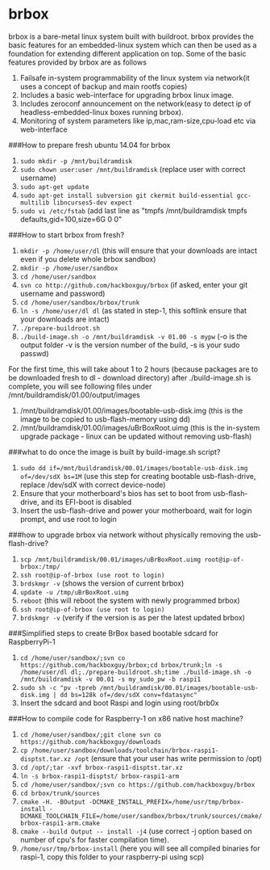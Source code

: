 # brbox
brbox is a bare-metal linux system built with buildroot. brbox provides the basic features for an embedded-linux system which can then be used as a foundation for extending different application on top. Some of the basic features provided by brbox are as follows
  1. Failsafe in-system programmability of the linux system via network(it uses a concept of backup and main rootfs copies)
  2. Includes a basic web-interface for upgrading brbox linux image.
  3. Includes zeroconf announcement on the network(easy to detect ip of headless-embedded-linux boxes running brbox).
  4. Monitoring of system parameters like ip,mac,ram-size,cpu-load etc via web-interface
 

###How to prepare fresh ubuntu 14.04 for brbox
1. ```sudo mkdir -p /mnt/buildramdisk```
2. ```sudo chown user:user /mnt/buildramdisk``` (replace user with correct username)
3. ```sudo apt-get update```
4. ```sudo apt-get install subversion git ckermit build-essential gcc-multilib libncurses5-dev expect```
5. ```sudo vi /etc/fstab``` (add last line as "tmpfs   /mnt/buildramdisk    tmpfs   defaults,gid=100,size=6G 0 0"

###How to start brbox from fresh?
1. ```mkdir -p /home/user/dl``` (this will ensure that your downloads are intact even if you delete whole brbox sandbox)
2. ```mkdir -p /home/user/sandbox```
3. ```cd /home/user/sandbox```
4. ```svn co http://github.com/hackboxguy/brbox```      (if asked, enter your git username and password)
5. ```cd /home/user/sandbox/brbox/trunk```
6. ```ln -s /home/user/dl dl```   (as stated in step-1, this softlink ensure that your downloads are intact)
7. ```./prepare-buildroot.sh```
8. ```./build-image.sh -o /mnt/buildramdisk -v 01.00 -s mypw```    (-o is the output folder -v is the version number of the build, -s is your sudo passwd)

For the first time, this will take about 1 to 2 hours (because packages are to be downloaded fresh to dl - download directory)
after ./build-image.sh is complete, you will see following files under /mnt/buildramdisk/01.00/output/images
  1. /mnt/buildramdisk/01.00/images/bootable-usb-disk.img (this is the image to be copied to usb-flash-memory using dd)
  2. /mnt/buildramdisk/01.00/images/uBrBoxRoot.uimg   (this is the in-system upgrade package - linux can be updated without removing usb-flash)

###what to do once the image is built by build-image.sh script?
1. ```sudo dd if=/mnt/buildramdisk/00.01/images/bootable-usb-disk.img of=/dev/sdX bs=1M``` (use this step for creating bootable usb-flash-drive, replace /dev/sdX with correct device-node)
2. Ensure that your motherboard's bios has set to boot from usb-flash-drive, and its EFI-boot is disabled
3. Insert the usb-flash-drive and power your motherboard, wait for login prompt, and use root to login

###how to upgrade brbox via network without physically removing the usb-flash-drive?
1. ```scp /mnt/buildramdisk/00.01/images/uBrBoxRoot.uimg root@ip-of-brbox:/tmp/```
2. ```ssh root@ip-of-brbox (use root to login)```
3. ```brdskmgr -v``` (shows the version of current brbox)
4. ```update -u /tmp/uBrBoxRoot.uimg```
5. ```reboot``` (this will reboot the system with newly programmed brbox)
6. ```ssh root@ip-of-brbox (use root to login)```
7. ```brdskmgr -v``` (verify if the version is as per the latest updated brbox)

###Simplified steps to create BrBox based bootable sdcard for RaspberryPi-1 
1. ```cd /home/user/sandbox/;svn co https://github.com/hackboxguy/brbox;cd brbox/trunk;ln -s /home/user/dl dl;./prepare-buildroot.sh;time ./build-image.sh -o /mnt/buildramdisk -v 00.01 -s my_sudo_pw -b raspi1```
2. ```sudo sh -c "pv -tpreb /mnt/buildramdisk/00.01/images/bootable-usb-disk.img | dd bs=128k of=/dev/sdX conv=fdatasync"```
3. Insert the sdcard and boot Raspi and login using root/brb0x

###How to compile code for Raspberry-1 on x86 native host machine?
1. ```cd /home/user/sandbox/;git clone svn co https://github.com/hackboxguy/downloads```
2. ```cp /home/user/sandbox/downloads/toolchain/brbox-raspi1-disptst.tar.xz /opt``` (ensure that your user has write permission to /opt)
3. ```cd /opt/;tar -xvf brbox-raspi1-disptst.tar.xz```
4. ```ln -s brbox-raspi1-disptst/ brbox-raspi1-arm```
5. ```cd /home/user/sandbox/;svn co https://github.com/hackboxguy/brbox```
6. ```cd brbox/trunk/sources```
7. ```cmake -H. -BOutput -DCMAKE_INSTALL_PREFIX=/home/usr/tmp/brbox-install -DCMAKE_TOOLCHAIN_FILE=/home/user/sandbox/brbox/trunk/sources/cmake/brbox-raspi1-arm.cmake```
8. ```cmake --build Output -- install -j4``` (use correct -j option based on number of cpu's for faster compilation time).
9. ```/home/usr/tmp/brbox-install``` (here you will see all compiled binaries for raspi-1, copy this folder to your raspberry-pi using scp)
